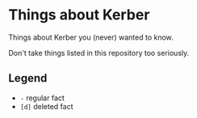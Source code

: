 # Things about Kerber
Things about Kerber you (never) wanted to know.

Don't take things listed in this repository too seriously.

## Legend
 - `-` regular fact
 - `[d]` deleted fact
